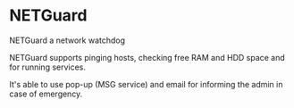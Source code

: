 NETGuard
========

NETGuard a network watchdog

NETGuard supports pinging hosts, checking free RAM and HDD space and for running services.

It's able to use pop-up (MSG service) and email for informing the admin in case of emergency.
